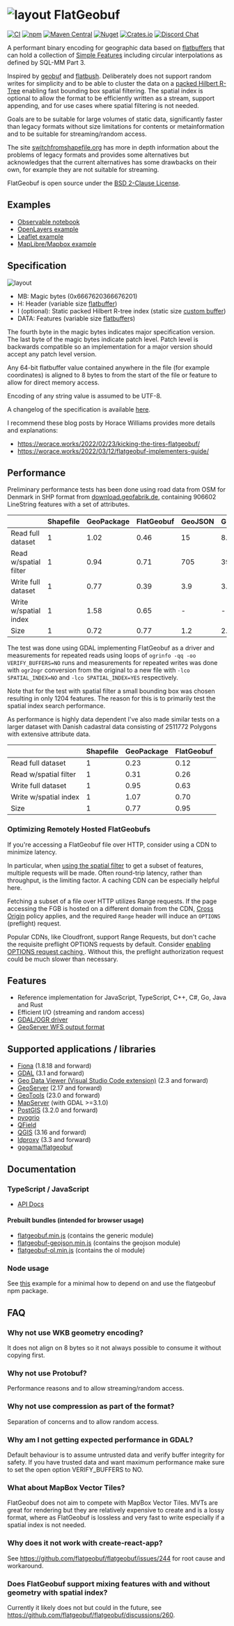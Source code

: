 # ![layout](logo.svg) FlatGeobuf

[![CI](https://github.com/flatgeobuf/flatgeobuf/actions/workflows/test.yml/badge.svg)](https://github.com/flatgeobuf/flatgeobuf/actions/workflows/test.yml)
[![npm](https://img.shields.io/npm/v/flatgeobuf.svg)](https://www.npmjs.com/package/flatgeobuf)
[![Maven Central](https://img.shields.io/maven-central/v/org.wololo/flatgeobuf.svg)](https://search.maven.org/artifact/org.wololo/flatgeobuf)
[![Nuget](https://img.shields.io/nuget/v/FlatGeobuf)](https://www.nuget.org/packages/FlatGeobuf/)
[![Crates.io](https://img.shields.io/crates/v/flatgeobuf.svg)](https://crates.io/crates/flatgeobuf)
[![Discord Chat](https://img.shields.io/discord/754359014917406730.svg)](https://discord.gg/GEHGxKx)

A performant binary encoding for geographic data based on [flatbuffers](http://google.github.io/flatbuffers/) that can hold a collection of [Simple Features](https://en.wikipedia.org/wiki/Simple_Features) including circular interpolations as defined by SQL-MM Part 3.

Inspired by [geobuf](https://github.com/mapbox/geobuf) and [flatbush](https://github.com/mourner/flatbush). Deliberately does not support random writes for simplicity and to be able to cluster the data on a [packed Hilbert R-Tree](https://en.wikipedia.org/wiki/Hilbert_R-tree#Packed_Hilbert_R-trees) enabling fast bounding box spatial filtering. The spatial index is optional to allow the format to be efficiently written as a stream, support appending, and for use cases where spatial filtering is not needed.

Goals are to be suitable for large volumes of static data, significantly faster than legacy formats without size limitations for contents or metainformation and to be suitable for streaming/random access.

The site [switchfromshapefile.org](http://switchfromshapefile.org) has more in depth information about the problems of legacy formats and provides some alternatives but acknowledges that the current alternatives has some drawbacks on their own, for example they are not suitable for streaming.

FlatGeobuf is open source under the [BSD 2-Clause License](https://tldrlegal.com/license/bsd-2-clause-license-(freebsd)).

## Examples

* [Observable notebook](https://observablehq.com/@bjornharrtell/streaming-flatgeobuf)
* [OpenLayers example](https://flatgeobuf.org/examples/openlayers)
* [Leaflet example](https://flatgeobuf.org/examples/leaflet)
* [MapLibre/Mapbox example](https://flatgeobuf.org/examples/maplibre)

## Specification

![layout](doc/layout.svg "FlatGeobuf file layout")

* MB: Magic bytes (0x6667620366676201)
* H: Header (variable size [flatbuffer](https://github.com/flatgeobuf/flatgeobuf/blob/master/src/fbs/header.fbs))
* I (optional): Static packed Hilbert R-tree index (static size [custom buffer](https://github.com/flatgeobuf/flatgeobuf/blob/master/src/cpp/packedrtree.h))
* DATA: Features (variable size [flatbuffer](https://github.com/flatgeobuf/flatgeobuf/blob/master/src/fbs/feature.fbs)s)

The fourth byte in the magic bytes indicates major specification version. The last byte of the magic bytes indicate patch level. Patch level is backwards compatible so an implementation for a major version should accept any patch level version.

Any 64-bit flatbuffer value contained anywhere in the file (for example coordinates) is aligned to 8 bytes to from the start of the file or feature to allow for direct memory access.

Encoding of any string value is assumed to be UTF-8.

A changelog of the specification is available [here](doc/format-changelog.md).

I recommend these blog posts by Horace Williams provides more details and explanations:

* https://worace.works/2022/02/23/kicking-the-tires-flatgeobuf/
* https://worace.works/2022/03/12/flatgeobuf-implementers-guide/

## Performance

Preliminary performance tests has been done using road data from OSM for Denmark in SHP format from [download.geofabrik.de](https://download.geofabrik.de), containing 906602 LineString features with a set of attributes.

|                       | Shapefile | GeoPackage | FlatGeobuf | GeoJSON | GML |
|-----------------------|-----------|------------|------------|---------|-----|
| Read full dataset     | 1         | 1.02       | 0.46       | 15      | 8.9 |
| Read w/spatial filter | 1         | 0.94       | 0.71       | 705     | 399 |
| Write full dataset    | 1         | 0.77       | 0.39       | 3.9     | 3.2 |
| Write w/spatial index | 1         | 1.58       | 0.65       | -       | -   |
| Size                  | 1         | 0.72       | 0.77       | 1.2     | 2.1 |

The test was done using GDAL implementing FlatGeobuf as a driver and measurements for repeated reads using loops of `ogrinfo -qq -oo VERIFY_BUFFERS=NO` runs and measurements for repeated writes was done with `ogr2ogr` conversion from the original to a new file with `-lco SPATIAL_INDEX=NO` and `-lco SPATIAL_INDEX=YES` respectively.

Note that for the test with spatial filter a small bounding box was chosen resulting in only 1204 features. The reason for this is to primarily test the spatial index search performance.

As performance is highly data dependent I've also made similar tests on a larger dataset with Danish cadastral data consisting of 2511772 Polygons with extensive attribute data.

|                       | Shapefile | GeoPackage | FlatGeobuf | 
|-----------------------|-----------|------------|------------|
| Read full dataset     | 1         | 0.23       | 0.12       |
| Read w/spatial filter | 1         | 0.31       | 0.26       |
| Write full dataset    | 1         | 0.95       | 0.63       |
| Write w/spatial index | 1         | 1.07       | 0.70       |
| Size                  | 1         | 0.77       | 0.95       |

### Optimizing Remotely Hosted FlatGeobufs

If you're accessing a FlatGeobuf file over HTTP, consider using a CDN to
minimize latency.

In particular, when [using the spatial
filter](https://flatgeobuf.org/examples/leaflet/filtered.html) to get a subset
of features, multiple requests will be made. Often round-trip latency, rather
than throughput, is the limiting factor. A caching CDN can be especially
helpful here.

Fetching a subset of a file over HTTP utilizes Range requests. If the page
accessing the FGB is hosted on a different domain from the CDN, [Cross
Origin](https://en.wikipedia.org/wiki/Cross-origin_resource_sharing) policy
applies, and the required `Range` header will induce an `OPTIONS` (preflight)
request.

Popular CDNs, like Cloudfront, support Range Requests, but don't cache the
requisite preflight OPTIONS requests by default. Consider [enabling OPTIONS
request caching
](https://docs.aws.amazon.com/AmazonCloudFront/latest/DeveloperGuide/header-caching.html#header-caching-web-cors).
Without this, the preflight authorization request could be much slower than
necessary.

## Features

* Reference implementation for JavaScript, TypeScript, C++, C#, Go, Java and Rust
* Efficient I/O (streaming and random access)
* [GDAL/OGR driver](https://gdal.org/drivers/vector/flatgeobuf.html)
* [GeoServer WFS output format](https://docs.geoserver.org/latest/en/user/community/flatgeobuf/index.html)

## Supported applications / libraries

* [Fiona](https://fiona.readthedocs.io/) (1.8.18 and forward)
* [GDAL](https://gdal.org) (3.1 and forward)
* [Geo Data Viewer (Visual Studio Code extension)](https://marketplace.visualstudio.com/items?itemName=RandomFractalsInc.geo-data-viewer) (2.3 and forward)
* [GeoServer](https://geoserver.org) (2.17 and forward)
* [GeoTools](https://geotools.org) (23.0 and forward)
* [MapServer](https://mapserver.org/input/vector/flatgeobuf.html) (with GDAL >=3.1.0)
* [PostGIS](https://postgis.net) (3.2.0 and forward)
* [pyogrio](https://pyogrio.readthedocs.io/en/latest/)
* [QField](https://qfield.org)
* [QGIS](https://qgis.org) (3.16 and forward)
* [ldproxy](https://github.com/interactive-instruments/ldproxy) (3.3 and forward)
* [gogama/flatgeobuf](https://github.com/gogama/flatgeobuf)

## Documentation

### TypeScript / JavaScript

* [API Docs](http://unpkg.com/flatgeobuf/dist/doc/index.html)

#### Prebuilt bundles (intended for browser usage)

* [flatgeobuf.min.js](https://unpkg.com/flatgeobuf/dist/flatgeobuf.min.js) (contains the generic module)
* [flatgeobuf-geojson.min.js](https://unpkg.com/flatgeobuf/dist/flatgeobuf-geojson.min.js) (contains the geojson module)
* [flatgeobuf-ol.min.js](https://unpkg.com/flatgeobuf/dist/flatgeobuf-ol.min.js) (contains the ol module)

### Node usage

See [this](https://github.com/flatgeobuf/flatgeobuf/tree/master/examples/node) example for a minimal how to depend on and use the flatgeobuf npm package.

## FAQ

### Why not use WKB geometry encoding?

It does not align on 8 bytes so it not always possible to consume it without copying first.

### Why not use Protobuf?

Performance reasons and to allow streaming/random access.

### Why not use compression as part of the format?

Separation of concerns and to allow random access.

### Why am I not getting expected performance in GDAL?

Default behaviour is to assume untrusted data and verify buffer integrity for safety. If you have trusted data and want maximum performance make sure to set the open option VERIFY_BUFFERS to NO.

### What about MapBox Vector Tiles?

FlatGeobuf does not aim to compete with MapBox Vector Tiles. MVTs are great for rendering but they are relatively expensive to create and is a lossy format, where as FlatGeobuf is lossless and very fast to write especially if a spatial index is not needed.

### Why does it not work with create-react-app?

See https://github.com/flatgeobuf/flatgeobuf/issues/244 for root cause and workaround.

### Does FlatGeobuf support mixing features with and without geometry with spatial index?

Currently it likely does not but could in the future, see https://github.com/flatgeobuf/flatgeobuf/discussions/260.

